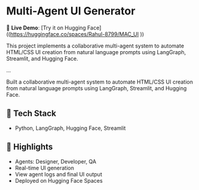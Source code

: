 
# Multi-Agent UI Generator

🚀 **Live Demo**: [Try it on Hugging Face]((https://huggingface.co/spaces/Rahul-8799/MAC_UI ))

This project implements a collaborative multi-agent system to automate HTML/CSS UI creation from natural language prompts using LangGraph, Streamlit, and Hugging Face.

...

Built a collaborative multi-agent system to automate HTML/CSS UI creation from natural language prompts using LangGraph, Streamlit, and Hugging Face.

## 🔧 Tech Stack
- Python, LangGraph, Hugging Face, Streamlit

## 🚀 Highlights
- Agents: Designer, Developer, QA
- Real-time UI generation
- View agent logs and final UI output
- Deployed on Hugging Face Spaces


